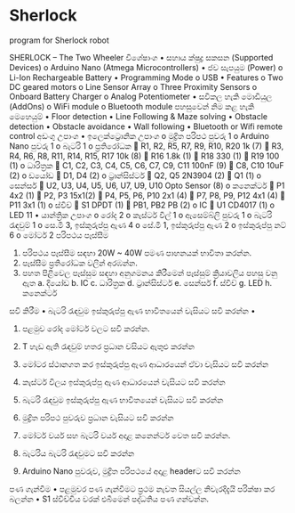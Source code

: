 # Sherlock
program for Sherlock robot

SHERLOCK – The Two Wheeler
විශේෂාංග
•	සහාය ක්ෂුද්‍ර සකසන (Supported Devices)
o	Arduino Nano (Atmega Microcontrollers)
•	ජව සැපයුම (Power)
o	Li-Ion Rechargeable Battery
•	Programming Mode
o	USB
•	Features
o	Two DC geared motors
o	Line Sensor Array
o	Three Proximity Sensors
o	Onboard Battery Charger
o	Analog Potentiometer
•	සවිකල හැකි මොඩියුල (AddOns)
o	WiFi module
o	Bluetooth module
පහසුවෙන් නිම කළ හැකි මෙහෙයුම් 
•	Floor detection
•	Line Following & Maze solving
•	Obstacle detection
•	Obstacle avoidance
•	Wall following
•	Bluetooth or Wifi remote control
අඩංගු උපාංග
•	ඉලෙක්ට්‍රොනික උපාංග
o	මුද්‍රිත පරිපථ පුවරු		1
o	Arduino Nano පුවරු		1
o	බැටරි				1
o	ප්‍රතිරෝධක
	R1, R2, R5, R7, R9, R10, R20		1k (7)
	R3, R4, R6, R8, R11, R14, R15, R17	10k (8)
	R16					1.8k (1)
	R18					330 (1)
	R19					100 (1)
o	ධාරිත්‍රක
	C1, C2, C3, C4, C5, C6, C7, C9, C11	100nF (9)
	C8, C10				10uF (2)
o	ඩයෝඩ
	D1, D4					(2)
o	ට්‍රාන්සිස්ටර්
	Q2, Q5					2N3904 (2)
	Q1					(1)
o	සෙන්සර්
	U2, U3, U4, U5, U6, U7, U9, U10 	Opto Sensor (8)
o	කනෙක්ටර්
	P1					4x2 (1)
	P2, P3					15x1(2)
	P4, P5, P6, P10				2x1 (4)
	P7, P8, P9, P12				4x1 (4)
	P11					3x1 (1)
o	ස්විච්
	S1					DPDT (1)
	PB1, PB2				PB (2)
o	IC
	U1					CD4017 (1)
o	LED				11
•	යාන්ත්‍රික උපාංග
o	රෝද 				2
o	කැස්ටර් වීල්			1
o	ඇසෙම්බ්ලි පුවරු			1
o	බැටරි රැඳවුම්			1
o	සෙ.මි 3, ඉස්කුරුප්පු ඇණ		4
o	සේ.මි 1, ඉස්කුරුප්පු ඇණ		2
o	ඉස්කුරුප්පු නට්			6
o	මෝටර්				2
පරිපථය පෑස්සීම
1.	පරිපථය පෑස්සීම සඳහා 20W ~ 40W පමණ පාහනයක් භාවිතා කරන්න.
2.	පෑස්සීම ප්‍රතිරෝධක වලින් අරඹන්න.
3.	පහත පිළිවෙල පෑස්සුම සඳහා අනුගමනය කිරීමෙන් පෑස්සුම් ක්‍රියාවලිය පහසු වනු ඇත
a.	දියෝඩ
b.	IC
c.	ධාරිත්‍රක
d.	ට්‍රාන්සිස්ටර්
e.	සෙන්සර්
f.	ස්විච්
g.	LED
h.	කනෙක්ටර්



සවි කිරීම
•	බැටරි රැඳවුම ඉස්කුරුප්පු ඇණ භාවිතයෙන් චැසියට සවි කරන්න
•	
1.	පළමුව රෝද මෝටර් වලට සවි කරන්න.
    
2.	T හැඩ ඇති රැඳවුම් හතර ප්‍රධාන චසියට ඇතුළු කරන්න

 

3.	මෝටර ස්ථානගත කර ඉස්කුරුප්පු ඇණ ආධාරයෙන් ඒවා චැසියට සවි කරන්න
 
 
4.	කැස්ටර් විලය ඉස්කුරුප්පු ඇණ ආධාරයෙන් චැසියට සවි කරන්න
 
5.	බැටරි රැඳවුම ඉස්කුරුප්පු ඇණ භාවිතයෙන් චැසියට සවි කරන්න
 
6.	මුද්‍රිත පරිපථ පුවරුව ප්‍රධාන චැසියට සවි කරන්න
 
7.	මෝටර් වයර් සහ බැටරි වයර් අදාළ කනෙන්ටර් වෙත සවි කරන්න.
8.	බැටරිය බැටරි රැඳවුමට සවි කරන්න
9.	Arduino Nano පුවරුව, මුද්‍රිත පරිපථයේ අදාළ headerට සවි කරන්න
 
පණ ගැන්වීම
•	පළමුවර පණ ගැන්වීමට ප්‍රථම නැවත සියල්ල නිවැරදිදැයි පරික්ෂා කර බලන්න
•	S1 ස්විච්චිය වරක් එබීමෙන් පද්ධතිය පණ ගන්වන්න.
